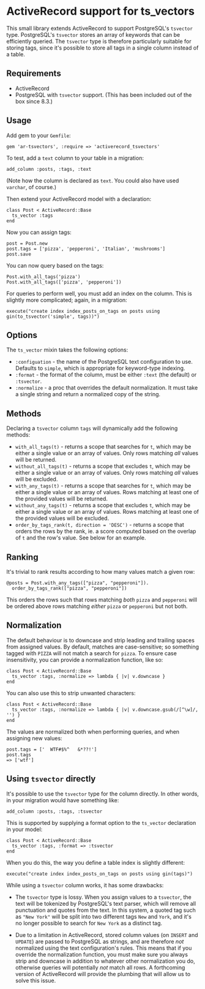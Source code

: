 # ActiveRecord support for ts_vectors

This small library extends ActiveRecord to support PostgreSQL's `tsvector` type. PostgreSQL's `tsvector` stores an array of keywords that can be efficiently queried. The `tsvector` type is therefore particularly suitable for storing tags, since it's possible to store all tags in a single column instead of a table.

## Requirements

* ActiveRecord
* PostgreSQL with `tsvector` support. (This has been included out of the box since 8.3.)

## Usage

Add gem to your `Gemfile`:

    gem 'ar-tsvectors', :require => 'activerecord_tsvectors'

To test, add a `text` column to your table in a migration:

    add_column :posts, :tags, :text

(Note how the column is declared as `text`. You could also have used `varchar`, of course.)

Then extend your ActiveRecord model with a declaration:

    class Post < ActiveRecord::Base
      ts_vector :tags
    end

Now you can assign tags:

    post = Post.new
    post.tags = ['pizza', 'pepperoni', 'Italian', 'mushrooms']
    post.save

You can now query based on the tags:

    Post.with_all_tags('pizza')
    Post.with_all_tags(['pizza', 'pepperoni'])

For queries to perform well, you must add an index on the column. This is slightly more complicated; again, in a migration:

    execute("create index index_posts_on_tags on posts using gin(to_tsvector('simple', tags))")

## Options

The `ts_vector` mixin takes the following options:

* `:configuation` - the name of the PostgreSQL text configuration to use. Defaults to `simple`, which is appropriate for keyword-type indexing.
* `:format` - the format of the column, must be either `:text` (the default) or `:tsvector`.
* `:normalize` - a proc that overrides the default normalization. It must take a single string and return a normalized copy of the string.

## Methods

Declaring a `tsvector` column `tags` will dynamically add the following methods:

* `with_all_tags(t)` - returns a scope that searches for `t`, which may be either a single value or an array of values. Only rows matching _all_ values will be returned.
* `without_all_tags(t)` - returns a scope that excludes `t`, which may be either a single value or an array of values. Only rows matching _all_ values will be excluded.
* `with_any_tags(t)` - returns a scope that searches for `t`, which may be either a single value or an array of values. Rows matching at least one of the provided values will be returned.
* `without_any_tags(t)` - returns a scope that excludes `t`, which may be either a single value or an array of values. Rows matching at least one of the provided values will be excluded.
* `order_by_tags_rank(t, direction = 'DESC')` - returns a scope that orders the rows by the rank, ie. a score computed based on the overlap of `t` and the row's value. See below for an example.

## Ranking

It's trivial to rank results according to how many values match a given row:

    @posts = Post.with_any_tags(["pizza", "pepperoni"]).
      order_by_tags_rank(["pizza", "pepperoni"])

This orders the rows such that rows matching _both_ `pizza` and `pepperoni` will be ordered above rows matching _either_ `pizza` or `pepperoni` but not both.

## Normalization

The default behaviour is to downcase and strip leading and trailing spaces from assigned values. By default, matches are case-sensitive; so something tagged with `PIZZA` will not match a search for `pizza`. To ensure case insensitivity, you can provide a normalization function, like so:

    class Post < ActiveRecord::Base
      ts_vector :tags, :normalize => lambda { |v| v.downcase }
    end

You can also use this to strip unwanted characters:

    class Post < ActiveRecord::Base
      ts_vector :tags, :normalize => lambda { |v| v.downcase.gsub(/[^\w]/, '') }
    end

The values are normalized both when performing queries, and when assigning new values:

    post.tags = ['  WTF#$%^   &*??!']
    post.tags
    => ['wtf']

## Using `tsvector` directly

It's possible to use the `tsvector` type for the column directly. In other words, in your migration would have something like:

    add_column :posts, :tags, :tsvector

This is supported by supplying a format option to the `ts_vector` declaration in your model:

    class Post < ActiveRecord::Base
      ts_vector :tags, :format => :tsvector
    end

When you do this, the way you define a table index is slightly different:

    execute("create index index_posts_on_tags on posts using gin(tags)")

While using a `tsvector` column works, it has some drawbacks:

* The `tsvector` type is lossy. When you assign values to a `tsvector`, the text will be tokenized by PostgreSQL's text parser, which will remove all punctuation and quotes from the text. In this system, a quoted tag such as `"New York"` will be split into two different tags `New` and `York`, and it's no longer possible to search for `New York` as a distinct tag.

* Due to a limitation in ActiveRecord, stored column values (on `INSERT` and `UPDATE`) are passed to PostgreSQL as strings, and are therefore *not* normalized using the text configuration's rules. This means that if you override the normalization function, you must make sure you always strip and downcase in addition to whatever other normalization you do, otherwise queries will potentially *not* match all rows. A forthcoming version of ActiveRecord will provide the plumbing that will allow us to solve this issue.
